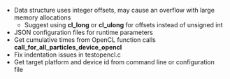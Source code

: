 * Data structure uses integer offsets, may cause an overflow with large memory allocations
	* Suggest using **cl_long** or **cl_ulong** for offsets instead of unsigned int 
* JSON configuration files for runtime parameters
* Get cumulative times from OpenCL function calls **call_for_all_particles_device_opencl**
* Fix indentation issues in testopencl.c
* Get target platform and device id from command line or configuration file
